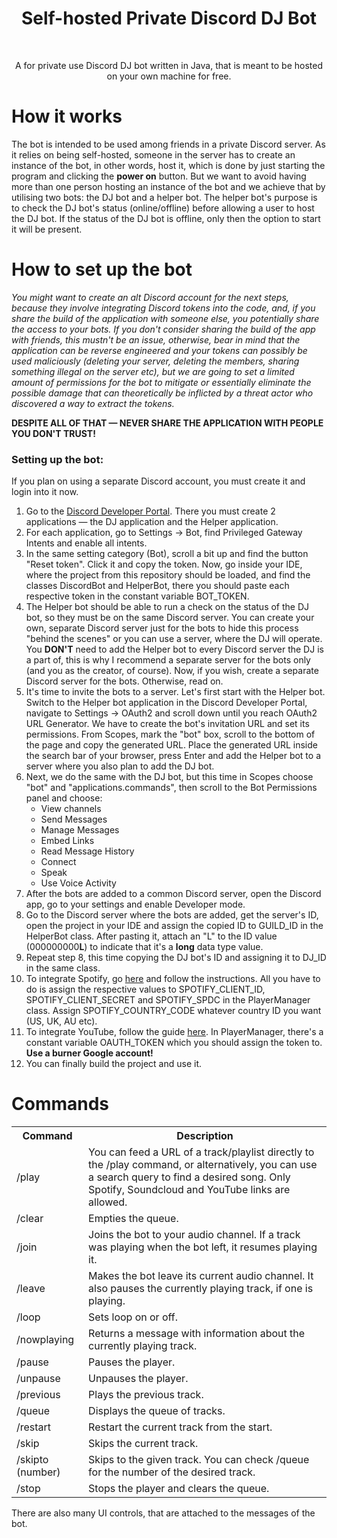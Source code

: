 <h1 align="center">Self-hosted Private Discord DJ Bot</h1><br>
<p align="center">
A for private use Discord DJ bot written in Java, that is meant to be hosted on your own machine for free.
</p>

# How it works
The bot is intended to be used among friends in a private Discord server. As it relies on being self-hosted, someone in the server has to create an instance of the bot, in other words, host it, which is done by just starting the program and clicking the **power on** button. But we want to avoid having more than one person hosting an instance of the bot and we achieve that by utilising two bots: the DJ bot and a helper bot. The helper bot's purpose is to check the DJ bot's status (online/offline) before allowing a user to host the DJ bot. If the status of the DJ bot is offline, only then the option to start it will be present.

# How to set up the bot

*You might want to create an alt Discord account for the next steps, because they involve integrating Discord tokens into the code, and, if you share the build of the application with someone else, you potentially share the access to your bots. If you don't consider sharing the build of the app with friends, this mustn't be an issue, otherwise, bear in mind that the application can be reverse engineered and your tokens can possibly be used maliciously (deleting your server, deleting the members, sharing something illegal on the server etc), but we are going to set a limited amount of permissions for the bot to mitigate or essentially eliminate the possible damage that can theoretically be inflicted by a threat actor who discovered a way to extract the tokens.*

**DESPITE ALL OF THAT — NEVER SHARE THE APPLICATION WITH PEOPLE YOU DON'T TRUST!**

### Setting up the bot:
If you plan on using a separate Discord account, you must create it and login into it now.

1. Go to the [Discord Developer Portal](https://discord.com/developers/applications). There you must create 2 applications — the DJ application and the Helper application.
2. For each application, go to Settings -> Bot, find Privileged Gateway Intents and enable all intents.
3. In the same setting category (Bot), scroll a bit up and find the button "Reset token". Click it and copy the token. Now, go inside your IDE, where the project from this repository should be loaded, and find the classes DiscordBot and HelperBot, there you should paste each respective token in the constant variable BOT_TOKEN.
4. The Helper bot should be able to run a check on the status of the DJ bot, so they must be on the same Discord server. You can create your own, separate Discord server just for the bots to hide this process "behind the scenes" or you can use a server, where the DJ will operate. You **DON'T** need to add the Helper bot to every Discord server the DJ is a part of, this is why I recommend a separate server for the bots only (and you as the creator, of course). Now, if you wish, create a separate Discord server for the bots. Otherwise, read on.
5. It's time to invite the bots to a server. Let's first start with the Helper bot. Switch to the Helper bot application in the Discord Developer Portal, navigate to Settings -> OAuth2 and scroll down until you reach OAuth2 URL Generator. We have to create the bot's invitation URL and set its permissions. From Scopes, mark the "bot" box, scroll to the bottom of the page and copy the generated URL. Place the generated URL inside the search bar of your browser, press Enter and add the Helper bot to a server where you also plan to add the DJ bot.
6. Next, we do the same with the DJ bot, but this time in Scopes choose "bot" and "applications.commands", then scroll to the Bot Permissions panel and choose:
   * View channels
   * Send Messages
   * Manage Messages
   * Embed Links
   * Read Message History
   * Connect
   * Speak
   * Use Voice Activity
7. After the bots are added to a common Discord server, open the Discord app, go to your settings and enable Developer mode.
8. Go to the Discord server where the bots are added, get the server's ID, open the project in your IDE and assign the copied ID to GUILD_ID in the HelperBot class. After pasting it, attach an "L" to the ID value (000000000**L**) to indicate that it's a **long** data type value.
9. Repeat step 8, this time copying the DJ bot's ID and assigning it to DJ_ID in the same class.
10. To integrate Spotify, go [here](https://github.com/topi314/LavaSrc?tab=readme-ov-file#spotify) and follow the instructions. All you have to do is assign the respective values to SPOTIFY_CLIENT_ID, SPOTIFY_CLIENT_SECRET and SPOTIFY_SPDC in the PlayerManager class. Assign SPOTIFY_COUNTRY_CODE whatever country ID you want (US, UK, AU etc).
11. To integrate YouTube, follow the guide [here](https://github.com/lavalink-devs/youtube-source?tab=readme-ov-file#using-oauth-tokens). In PlayerManager, there's a constant variable OAUTH_TOKEN which you should assign the token to. **Use a burner Google account!**
12. You can finally build the project and use it.

# Commands
<table>
  <tr>
    <th>Command</th>
    <th>Description</th>
  </tr>
  <tr>
    <td>/play</td>
    <td>You can feed a URL of a track/playlist directly to the /play command, or alternatively, you can use a search query to find a desired song. Only Spotify, Soundcloud and YouTube links are allowed.</td>
  </tr>
  <tr>
    <td>/clear</td>
    <td>Empties the queue.</td>
  </tr>
  <tr>
    <td>/join</td>
    <td>Joins the bot to your audio channel. If a track was playing when the bot left, it resumes playing it.</td>
  </tr>
  <tr>
    <td>/leave</td>
    <td>Makes the bot leave its current audio channel. It also pauses the currently playing track, if one is playing.</td>
  </tr>
  <tr>
    <td>/loop</td>
    <td>Sets loop on or off.</td>
  </tr>
  <tr>
    <td>/nowplaying</td>
    <td>Returns a message with information about the currently playing track.</td>
  </tr>
  <tr>
    <td>/pause</td>
    <td>Pauses the player.</td>
  </tr>
  <tr>
    <td>/unpause</td>
    <td>Unpauses the player.</td>
  </tr>
  <tr>
    <td>/previous</td>
    <td>Plays the previous track.</td>
  </tr>
  <tr>
    <td>/queue</td>
    <td>Displays the queue of tracks.</td>
  </tr>
  <tr>
    <td>/restart</td>
    <td>Restart the current track from the start.</td>
  </tr>
  <tr>
    <td>/skip</td>
    <td>Skips the current track.</td>
  </tr>
  <tr>
    <td>/skipto (number)</td>
    <td>Skips to the given track. You can check /queue for the number of the desired track.</td>
  </tr>
  <tr>
    <td>/stop</td>
    <td>Stops the player and clears the queue.</td>
  </tr>
</table>

There are also many UI controls, that are attached to the messages of the bot.
